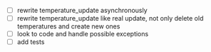 - [ ] rewrite temperature_update asynchronously
- [ ] rewrite temperature_update like real update, not only delete old temperatures and create new ones
- [ ] look to code and handle possible exceptions
- [ ] add tests

